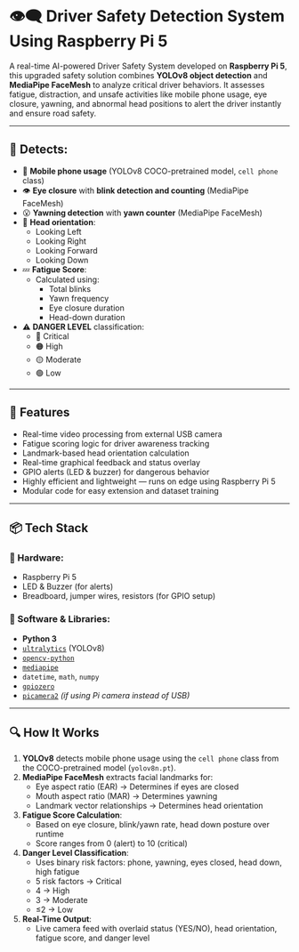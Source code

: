 # 👁️‍🗨️ Driver Safety Detection System Using Raspberry Pi 5

A real-time AI-powered Driver Safety System developed on **Raspberry Pi 5**, this upgraded safety solution combines **YOLOv8 object detection** and **MediaPipe FaceMesh** to analyze critical driver behaviors. It assesses fatigue, distraction, and unsafe activities like mobile phone usage, eye closure, yawning, and abnormal head positions to alert the driver instantly and ensure road safety.

---

## 🚦 Detects:

- 📱 **Mobile phone usage** (YOLOv8 COCO-pretrained model, `cell phone` class)
- 👁️ **Eye closure** with **blink detection and counting** (MediaPipe FaceMesh)
- 😮 **Yawning detection** with **yawn counter** (MediaPipe FaceMesh)
- 🧠 **Head orientation**:
  - Looking Left
  - Looking Right
  - Looking Forward
  - Looking Down
- 💤 **Fatigue Score**:
  - Calculated using:
    - Total blinks
    - Yawn frequency
    - Eye closure duration
    - Head-down duration
- ⚠️ **DANGER LEVEL** classification:
  - 🔴 Critical
  - 🟠 High
  - 🟡 Moderate
  - 🟢 Low

---

## 🧠 Features

- Real-time video processing from external USB camera
- Fatigue scoring logic for driver awareness tracking
- Landmark-based head orientation calculation
- Real-time graphical feedback and status overlay
- GPIO alerts (LED & buzzer) for dangerous behavior
- Highly efficient and lightweight — runs on edge using Raspberry Pi 5
- Modular code for easy extension and dataset training

---

## 📦 Tech Stack

### 🔌 Hardware:

- Raspberry Pi 5
- LED & Buzzer (for alerts)
- Breadboard, jumper wires, resistors (for GPIO setup)

### 🧰 Software & Libraries:

- **Python 3**
- [`ultralytics`](https://github.com/ultralytics/ultralytics) (YOLOv8)
- [`opencv-python`](https://pypi.org/project/opencv-python/)
- [`mediapipe`](https://github.com/google/mediapipe)
- `datetime`, `math`, `numpy`
- [`gpiozero`](https://gpiozero.readthedocs.io/en/stable/)
- [`picamera2`](https://github.com/raspberrypi/picamera2) *(if using Pi camera instead of USB)*

---

## 🔍 How It Works

1. **YOLOv8** detects mobile phone usage using the `cell phone` class from the COCO-pretrained model (`yolov8n.pt`).
2. **MediaPipe FaceMesh** extracts facial landmarks for:
   - Eye aspect ratio (EAR) → Determines if eyes are closed
   - Mouth aspect ratio (MAR) → Determines yawning
   - Landmark vector relationships → Determines head orientation
3. **Fatigue Score Calculation**:
   - Based on eye closure, blink/yawn rate, head down posture over runtime
   - Score ranges from 0 (alert) to 10 (critical)
4. **Danger Level Classification**:
   - Uses binary risk factors: phone, yawning, eyes closed, head down, high fatigue
   - 5 risk factors → Critical
   - 4 → High
   - 3 → Moderate
   - ≤2 → Low
5. **Real-Time Output**:
   - Live camera feed with overlaid status (YES/NO), head orientation, fatigue score, and danger level

